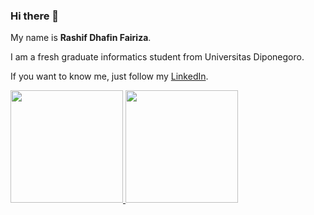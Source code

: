 ### Hi there 👋

My name is **Rashif Dhafin Fairiza**.

I am a fresh graduate informatics student from Universitas Diponegoro.

If you want to know me, just follow my [LinkedIn](https://www.linkedin.com/in/rashifdhafin).

<p align="left">
<a href="https://github.com/rashifdhafin">
  <img height="180em" src="https://github-readme-stats-eight-theta.vercel.app/api?username=rashifdhafin&show_icons=true&theme=algolia&include_all_commits=true&count_private=true"/>
  <img height="180em" src="https://github-readme-stats-eight-theta.vercel.app/api/top-langs/?username=rashifdhafin&layout=compact&langs_count=8&theme=algolia"/>
</a>
</p>

<!--
**rashifdhafin/rashifdhafin** is a ✨ _special_ ✨ repository because its `README.md` (this file) appears on your GitHub profile.

Here are some ideas to get you started:

- 🔭 I’m currently working on ...
- 🌱 I’m currently learning ...
- 👯 I’m looking to collaborate on ...
- 🤔 I’m looking for help with ...
- 💬 Ask me about ...
- 📫 How to reach me: ...
- 😄 Pronouns: ...
- ⚡ Fun fact: ...
-->

